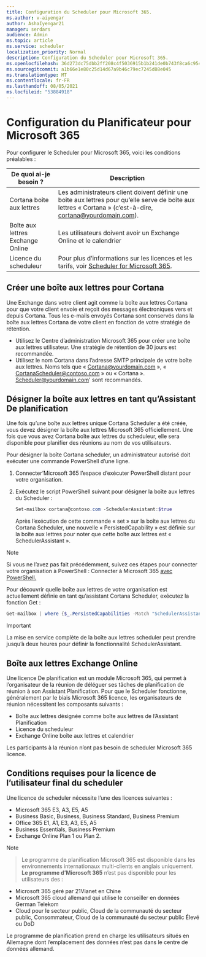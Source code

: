 ```yaml
---
title: Configuration du Scheduler pour Microsoft 365.
ms.author: v-aiyengar
author: AshaIyengar21
manager: serdars
audience: Admin
ms.topic: article
ms.service: scheduler
localization_priority: Normal
description: Configuration du Scheduler pour Microsoft 365.
ms.openlocfilehash: 36d273dc75dbb2ff208c4f5036915b1b241de0b743f8ca6c95498a110daf8334
ms.sourcegitcommit: a1b66e1e80c25d14d67a9b46c79ec7245d88e045
ms.translationtype: MT
ms.contentlocale: fr-FR
ms.lasthandoff: 08/05/2021
ms.locfileid: "53884918"
---
```

# <a name="setting-up-scheduler-for-microsoft-365"></a>Configuration du Planificateur pour Microsoft 365


Pour configurer le Scheduler pour Microsoft 365, voici les conditions préalables :

| De quoi ai-je besoin ? | Description |
|-------------------|-------------|
|Cortana boîte aux lettres |Les administrateurs client doivent définir une boîte aux lettres pour qu’elle serve de boîte aux lettres « Cortana » (c’est-à-dire, cortana@yourdomain.com).         |
|Boîte aux lettres Exchange Online |Les utilisateurs doivent avoir un Exchange Online et le calendrier         |
|Licence du scheduleur |Pour plus d’informations sur les licences et les tarifs, voir [Scheduler for Microsoft 365](https://www.microsoft.com/en-us/microsoft-365/meeting-scheduler-pricing).        |

## <a name="create-a-mailbox-for-cortana"></a>Créer une boîte aux lettres pour Cortana

Une Exchange dans votre client agit comme la boîte aux lettres Cortana pour que votre client envoie et reçoit des messages électroniques vers et depuis Cortana. Tous les e-mails envoyés Cortana sont conservés dans la boîte aux lettres Cortana de votre client en fonction de votre stratégie de rétention.

- Utilisez le Centre d’administration Microsoft 365 pour créer une boîte aux lettres utilisateur. Une stratégie de rétention de 30 jours est recommandée. 
- Utilisez le nom Cortana dans l’adresse SMTP principale de votre boîte aux lettres. Noms tels que « Cortana@yourdomain.com », « CortanaScheduler@contoso.com » ou « Cortana ». Scheduler@yourdomain.com' sont recommandés.

## <a name="designate-the-mailbox-as-the-scheduler-assistant"></a>Désigner la boîte aux lettres en tant qu’Assistant De planification

Une fois qu’une boîte aux lettres unique Cortana Scheduler a été créée, vous devez désigner la boîte aux lettres Microsoft 365 officiellement. Une fois que vous avez Cortana boîte aux lettres du scheduleur, elle sera disponible pour planifier des réunions au nom de vos utilisateurs.

Pour désigner la boîte Cortana scheduler, un administrateur autorisé doit exécuter une commande PowerShell d’une ligne. 

1. Connecter’Microsoft 365 l’espace d’exécuter PowerShell distant pour votre organisation.

2. Exécutez le script PowerShell suivant pour désigner la boîte aux lettres du Scheduler :

    ```powershell
    Set-mailbox cortana@contoso.com -SchedulerAssistant:$true
    ```
    
    Après l’exécution de cette commande « set » sur la boîte aux lettres du Cortana Scheduler, une nouvelle « PersistedCapability » est définie sur la boîte aux lettres pour noter que cette boîte aux lettres est « SchedulerAssistant ».

> [!NOTE]
> Si vous ne l’avez pas fait précédemment, suivez ces étapes pour connecter votre organisation à PowerShell : Connecter à Microsoft 365 [avec PowerShell.](../enterprise/connect-to-microsoft-365-powershell.md)

Pour découvrir quelle boîte aux lettres de votre organisation est actuellement définie en tant qu’assistant Cortana Scheduler, exécutez la fonction Get :

```powershell
Get-mailbox | where {$_.PersistedCapabilities -Match "SchedulerAssistant"}
```

> [!IMPORTANT]
> La mise en service complète de la boîte aux lettres scheduler peut prendre jusqu’à deux heures pour définir la fonctionnalité SchedulerAssistant.

## <a name="exchange-online-mailbox"></a>Boîte aux lettres Exchange Online
Une licence De planification est un module Microsoft 365, qui permet à l’organisateur de la réunion de déléguer ses tâches de planification de réunion à son Assistant Planification. Pour que le Scheduler fonctionne, généralement par le biais Microsoft 365 licence, les organisateurs de réunion nécessitent les composants suivants :

- Boîte aux lettres désignée comme boîte aux lettres de l’Assistant Planification
- Licence du scheduleur
- Exchange Online boîte aux lettres et calendrier

Les participants à la réunion n’ont pas besoin de scheduler Microsoft 365 licence.

## <a name="scheduler-end-user-license-requirements"></a>Conditions requises pour la licence de l’utilisateur final du scheduler

Une licence de scheduler nécessite l’une des licences suivantes :

- Microsoft 365 E3, A3, E5, A5
- Business Basic, Business, Business Standard, Business Premium
- Office 365 E1, A1, E3, A3, E5, A5
- Business Essentials, Business Premium
- Exchange Online Plan 1 ou Plan 2. 

> [!Note]

> Le programme de planification Microsoft 365 est disponible dans les environnements internationaux multi-clients en anglais uniquement. **Le programme d’Microsoft 365** n’est pas disponible pour les utilisateurs des :

- Microsoft 365 géré par 21Vianet en Chine
- Microsoft 365 cloud allemand qui utilise le conseiller en données German Telekom
- Cloud pour le secteur public, Cloud de la communauté du secteur public, Consommateur, Cloud de la communauté du secteur public Élevé ou DoD

Le programme de planification prend en charge les utilisateurs situés en Allemagne dont l’emplacement des données n’est pas dans le centre de données allemand.
